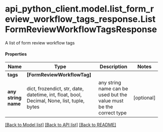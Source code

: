 # api_python_client.model.list_form_review_workflow_tags_response.ListFormReviewWorkflowTagsResponse

A list of form review workflow tags

#### Properties
Name | Type | Description | Notes
------------ | ------------- | ------------- | -------------
**tags** | **[FormReviewWorkflowTag]** |  | 
**any string name** | dict, frozendict, str, date, datetime, int, float, bool, Decimal, None, list, tuple, bytes | any string name can be used but the value must be the correct type | [optional]

[[Back to Model list]](../../README.md#documentation-for-models) [[Back to API list]](../../README.md#documentation-for-api-endpoints) [[Back to README]](../../README.md)

